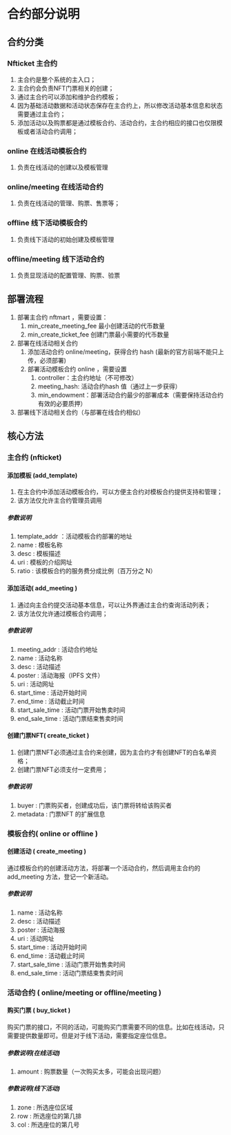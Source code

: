 # 合约部分说明
## 合约分类
### Nfticket 主合约
1. 主合约是整个系统的主入口；
2. 主合约会负责NFT门票相关的创建；
3. 通过主合约可以添加和维护合约模板；
4. 因为基础活动数据和活动状态保存在主合约上，所以修改活动基本信息和状态需要通过主合约；
5. 添加活动以及购票都是通过模板合约、活动合约，主合约相应的接口也仅限模板或者活动合约调用；
### online 在线活动模板合约
1. 负责在线活动的创建以及模板管理
### online/meeting 在线活动合约
1. 负责在线活动的管理、购票、售票等；
### offline 线下活动模板合约
1. 负责线下活动的初始创建及模板管理
### offline/meeting 线下活动合约
1. 负责显现活动的配置管理、购票、验票

## 部署流程
1. 部署主合约 nftmart ，需要设置：
	1. min_create_meeting_fee 最小创建活动的代币数量
	2. min_create_ticket_fee 创建门票最小需要的代币数量
2. 部署在线活动相关合约
	1. 添加活动合约 online/meeting，获得合约 hash (最新的官方前端不能只上传，必须部署)
	2. 部署活动模板合约 online ，需要设置
		1. controller：主合约地址（不可修改）
		2. meeting_hash: 活动合约hash 值（通过上一步获得）
		3. min_endowment：部署活动合约最少的部署成本（需要保持活动合约有效的必要质押）
3. 部署线下活动相关合约（与部署在线合约相似）

## 核心方法
### 主合约 (nfticket)
#### 添加模板 (add_template)
1. 在主合约中添加活动模板合约，可以方便主合约对模板合约提供支持和管理；
2. 该方法仅允许主合约管理员调用
##### 参数说明
1. template_addr ：活动模板合约部署的地址
2. name : 模板名称
3. desc : 模板描述
4. uri : 模板的介绍网址
5. ratio : 该模板合约的服务费分成比例（百万分之 N）
#### 添加活动( add_meeting )
1. 通过向主合约提交活动基本信息，可以让外界通过主合约查询活动列表；
2. 该方法仅允许通过模板合约调用；
##### 参数说明
1. meeting_addr : 活动合约地址
2. name : 活动名称
3. desc : 活动描述
4. poster : 活动海报（IPFS 文件）
5. uri : 活动网址
6. start_time : 活动开始时间
7. end_time : 活动截止时间
8. start_sale_time : 活动门票开始售卖时间
9. end_sale_time : 活动门票结束售卖时间
####  创建门票NFT( create_ticket )
1. 创建门票NFT必须通过主合约来创建，因为主合约才有创建NFT的白名单资格；
2. 创建门票NFT必须支付一定费用；
#####  参数说明
1. buyer : 门票购买者，创建成功后，该门票将转给该购买者
2. metadata : 门票NFT 的扩展信息
### 模板合约( online or offline )
#### 创建活动 ( create_meeting )
通过模板合约的创建活动方法，将部署一个活动合约，然后调用主合约的 add_meeting 方法，登记一个新活动。
##### 参数说明
1. name : 活动名称
2. desc : 活动描述
3. poster : 活动海报
4. uri : 活动网址
5. start_time : 活动开始时间
6. end_time : 活动截止时间
7. start_sale_time : 活动门票开始售卖时间
8. end_sale_time : 活动门票结束售卖时间
### 活动合约 ( online/meeting or offline/meeting )
#### 购买门票 ( buy_ticket )
购买门票的接口，不同的活动，可能购买门票需要不同的信息。比如在线活动，只需要提供数量即可。但是对于线下活动，需要指定座位信息。
##### 参数说明(在线活动)
1. amount : 购票数量（一次购买太多，可能会出现问题）
##### 参数说明(线下活动)
1. zone : 所选座位区域
2. row : 所选座位的第几排
3. col : 所选座位的第几号
